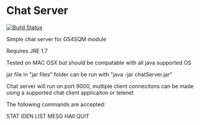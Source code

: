 # Chat Server

[![Build Status](https://travis-ci.org/alexjneves/ChatServer.svg?branch=master)](https://travis-ci.org/alexjneves/ChatServer)

Simple chat server for G54SQM module

Requires JRE 1.7

Tested on MAC OSX but should be compatable with all java supported OS

jar file in "jar files" folder can be run with "java -jar chatServer.jar"

Chat server will run on port 9000, mutliple client connecitons can be made using
a supported chat client applicaiton or telenet

The following commands are accepted: 

STAT
IDEN <username>
LIST
MESG <username> <message>
HAIl <broadbcast message> 
QUIT
